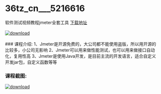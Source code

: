 # 36tz_cn___5216616
软件测试视频教程jmeter全套工具
[下载地址](http://www.36tz.cn/article/5216616 "下载地址")
<br/></br>[![download](http://36tz.cn/muke_img/2020_11_1-141-300x170.png "下载地址")](http://www.36tz.cn/article/5216616 "下载地址")
<br/></br>### 课程介绍:
1、Jmeter是开源免费的，大公司都不能使用盗版，所以用开源的比较多，小公司无影响
2、Jmeter可以用来做性能测试，也可以用来做接口自动化，复用性高
3、Jmeter是使用Java开发，是目前主流的开发语言，适合自定义开发jar包，自定义函数等等

### 课程截图:
[![download](http://36tz.cn/muke_img/2020_11_2-143.png "下载地址")](http://www.36tz.cn/article/5216616 "下载地址")
